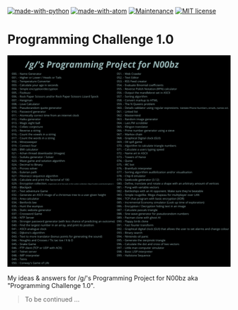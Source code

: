 [![made-with-python](https://img.shields.io/badge/Made%20with-Python-1f425f.svg)](https://www.python.org/)
[![made-with-atom](https://img.shields.io/badge/Made%20with-Atom-70c385.svg)](https://atom.io/)
[![Maintenance](https://img.shields.io/badge/Maintained%3F-yes-green.svg)](https://GitHub.com/thahnen)
[![MIT license](https://img.shields.io/badge/License-MIT-blue.svg)](https://lbesson.mit-license.org/)
# Programming Challenge 1.0
![Bild](Programming_Challenge_1.0.png)

My ideas & answers for /g/'s Programming Project for N00bz aka "Programming Challenge 1.0".

> To be continued ...
